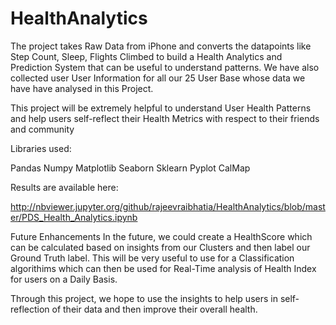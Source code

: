 # HealthAnalytics

The project takes Raw Data from iPhone and converts the datapoints like Step Count, Sleep, Flights Climbed to build a Health Analytics and Prediction System that can be useful to understand patterns. We have also collected user User Information for all our 25 User Base whose data we have have analysed in this Project.

This project will be extremely helpful to understand User Health Patterns and help users self-reflect their Health Metrics with respect to their friends and community

Libraries used:

Pandas
Numpy
Matplotlib
Seaborn
Sklearn
Pyplot
CalMap

Results are available here:

http://nbviewer.jupyter.org/github/rajeevraibhatia/HealthAnalytics/blob/master/PDS_Health_Analytics.ipynb


Future Enhancements
In the future, we could create a HealthScore which can be calculated based on insights from our Clusters and then label our Ground Truth label. This will be very useful to use for a Classification algorithims which can then be used for Real-Time analysis of Health Index for users on a Daily Basis.

Through this project, we hope to use the insights to help users in self-reflection of their data and then improve their overall health.
